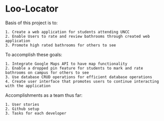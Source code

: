 # Loo-Locator

Basis of this project is to:

    1. Create a web application for students attending UNCC
    2. Enable Users to rate and review bathrooms through created web application
    3. Promote high rated bathrooms for others to see

To accomplish these goals:

    1. Integrate Google Maps API to have map functionality
    2. Enable a dropped pin feature for students to mark and rate bathrooms on campus for others to see
    3. Use database CRUD operations for efficient database operations
    4. Create user interface that promotes users to continue interacting with the application


Accomplishments as a team thus far:

    1. User stories
    2. Github setup
    3. Tasks for each developer